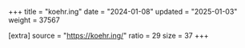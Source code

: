 +++
title = "koehr.ing"
date = "2024-01-08"
updated = "2025-01-03"
weight = 37567

[extra]
source = "https://koehr.ing/"
ratio = 29
size = 37
+++
